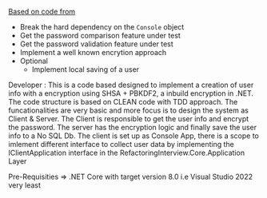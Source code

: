 [Based on code from ](https://www.devjoy.com/blog/legacy-code-katas/)

- Break the hard dependency on the `Console` object
- Get the password comparison feature under test
- Get the password validation feature under test
- Implement a well known encrytion approach
- Optional
    - Implement local saving of a user


Developer : This is a code based designed to implement a creation of user info with a encryption using SHSA + PBKDF2, a inbuild encryption in .NET. 
The code structure is based on CLEAN code with TDD approach. The funcationalities are very basic and more focus is to design the system as Client & Server. The Client is responsible to get the user info and encrypt the password. The server has the encryption logic and finally save the user info to a No SQL Db. The client is set up as Console App, there is a scope to imlement different interface to collect user data by implementing the IClientApplication interface in the RefactoringInterview.Core.Application Layer

Pre-Requisities => .NET Core with target version 8.0 i.e Visual Studio 2022 very least

